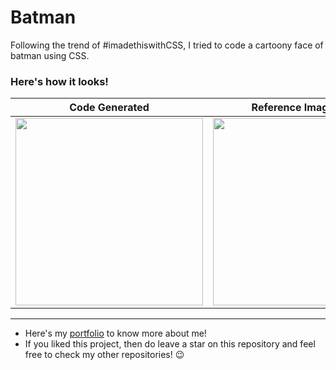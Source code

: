 # Batman
Following the trend of #imadethiswithCSS, I tried to code a cartoony face of batman using CSS.

### Here's how it looks!

| Code Generated | Reference Image Used |
|:--------------:|:--------------------:|
<img src="https://user-images.githubusercontent.com/77121931/229309866-cba838f1-82d9-4622-bb2e-072e6b9010cf.png" height="300" width="300"/>|<img src="https://user-images.githubusercontent.com/77121931/229309920-2baa0378-c7ae-459b-b622-aa9761c4457c.jpg" height="300" width="300"/>

---

- Here's my [portfolio](https://samitkapoor.netlify.app) to know more about me!
- If you liked this project, then do leave a star on this repository and feel free to check my other repositories! :wink:
